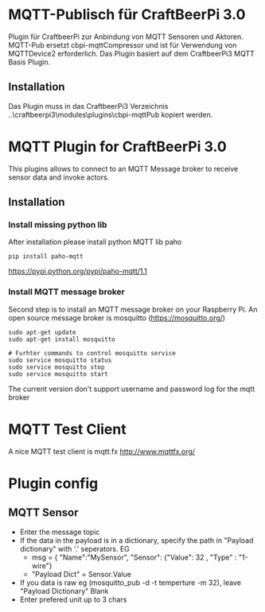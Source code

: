 # MQTT-Publisch für CraftBeerPi 3.0

Plugin für CraftbeerPi zur Anbindung von MQTT Sensoren und Aktoren. MQTT-Pub ersetzt cbpi-mqttCompressor und ist für Verwendung von MQTTDevice2 erforderlich. Das Plugin basiert auf dem CraftbeerPi3 MQTT Basis Plugin.

## Installation

Das Plugin muss in das CraftbeerPi3 Verzeichnis ..\craftbeerpi3\modules\plugins\cbpi-mqttPub kopiert werden.

# MQTT Plugin for CraftBeerPi 3.0

This plugins allows to connect to an MQTT Message broker to receive sensor data and invoke actors.

## Installation

### Install missing python lib
After installation please install python MQTT lib paho

```pip install paho-mqtt```

https://pypi.python.org/pypi/paho-mqtt/1.1

### Install MQTT message broker

Second step is to install an MQTT message broker on your Raspberry Pi.
An open source message broker is mosquitto (https://mosquitto.org/)

```
sudo apt-get update
sudo apt-get install mosquitto

# Furhter commands to control mosquitto service
sudo service mosquitto status
sudo service mosquitto stop
sudo service mosquitto start
```

The current version don't support username and password log for the mqtt broker

# MQTT Test Client 
A nice MQTT test client is mqtt.fx http://www.mqttfx.org/

# Plugin config

## MQTT Sensor

- Enter the message topic
- If the data in the payload is in a dictionary, specify the path in "Payload dictionary" with '.' seperators. EG
  - msg = { "Name":"MySensor", "Sensor": {"Value": 32 , "Type" : "1-wire"}
  - "Payload Dict" = Sensor.Value
- If you data is raw eg (mosquitto_pub -d -t temperture -m 32), leave "Payload Dictionary" Blank
- Enter prefered unit up to 3 chars
